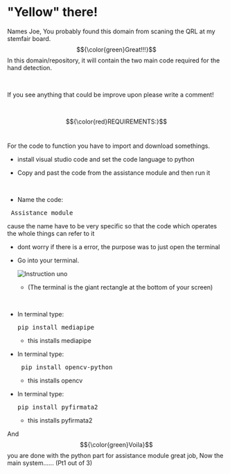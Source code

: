 
# "Yellow" there!

Names Joe, You probably found this domain from scaning the QRL at my stemfair board. $${\color{green}Great!!!}$$
In this domain/repository, it will contain the two main code required for the hand detection.

&nbsp;

If you see anything that could be improve upon please write a comment!

&nbsp;

$${\color{red}REQUIREMENTS:}$$
&nbsp;

For the code to function you have to import and download somethings.
- install visual studio code and set the code language to python
- Copy and past the code from the assistance module and then run it
  
  &nbsp;
  
- Name the code:

<pre> Assistance_module </pre>  

cause the name have to be very specific so that the code which operates the whole things can refer to it 

- dont worry if there is a error, the purpose was to just open the terminal
  
- Go into your terminal.
  
  ![Instruction uno](https://github.com/user-attachments/assets/adc15f03-8bc7-4d4d-b5f9-c04bd100fd86)
  
  - (The terminal is the giant rectangle at the bottom of your screen)
  
&nbsp;


- In terminal type:
  <pre>pip install mediapipe</pre>
  
   - this installs mediapipe
&nbsp;
- In terminal type:
  <pre> pip install opencv-python</pre>
  - this installs opencv
&nbsp;

- In terminal type:
  <pre>pip install pyfirmata2</pre>
  - this installs pyfirmata2

And $${\color{green}Voila}$$ you are done with the python part for assistance module great job, Now the main system...... (Pt1 out of 3)

&nbsp; 








